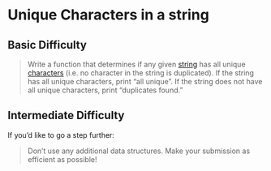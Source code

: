 # Unique Characters in a string

## Basic Difficulty

> Write a function that determines if any given [string](https://en.wikipedia.org/wiki/String_(computer_science)) has all unique [characters](https://en.wikipedia.org/wiki/Character_(computing)) (i.e. no character in the string is duplicated). If the string has all unique characters, print “all unique”. If the string does not have all unique characters, print “duplicates found.”

## Intermediate Difficulty

If you’d like to go a step further:
> Don’t use any additional data structures.
Make your submission as efficient as possible!
